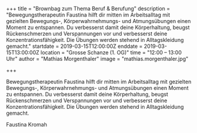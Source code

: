 +++
title = "Brownbag zum Thema Beruf & Berufung"
description = "Bewegungstherapeutin Faustina hilft dir mitten im Arbeitsalltag mit gezielten Bewegungs-, Körperwahrnehmungs- und Atmungsübungen einen Moment zu entspannen. Du verbesserst damit deine Körperhaltung, beugst Rückenschmerzen und Verspannungen vor und verbesserst deine Konzentrationsfähigkeit. Die Übungen werden stehend in Alltagskleidung gemacht."
startdate = 2019-03-15T12:00:00Z
enddate = 2019-03-15T13:00:00Z
location = "Grosse Schanze  (1. OG)"
time = "12:00 – 13:00 Uhr"
author = "Mathias Morgenthaler"
image = "mathias.morgenthaler.jpg"

+++

<div class="lead">
Bewegungstherapeutin Faustina hilft dir mitten im Arbeitsalltag mit gezielten Bewegungs-, Körperwahrnehmungs- und Atmungsübungen einen Moment zu entspannen. Du verbesserst damit deine Körperhaltung, beugst Rückenschmerzen und Verspannungen vor und verbesserst deine Konzentrationsfähigkeit. Die Übungen werden stehend in Alltagskleidung gemacht.

Faustina Kromah
</div>
